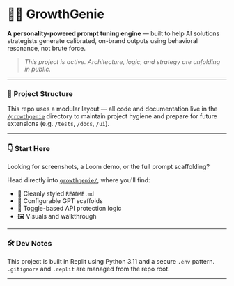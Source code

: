 # 🧞‍♂️ GrowthGenie

**A personality-powered prompt tuning engine** — built to help AI solutions strategists generate calibrated, on-brand outputs using behavioral resonance, not brute force.

> _This project is active. Architecture, logic, and strategy are unfolding in public._

---

### 📁 Project Structure

This repo uses a modular layout — all code and documentation live in the [`/growthgenie`](./growthgenie/) directory to maintain project hygiene and prepare for future extensions (e.g. `/tests`, `/docs`, `/ui`).

---

### 👇 Start Here

Looking for screenshots, a Loom demo, or the full prompt scaffolding?

Head directly into [`growthgenie/`](./growthgenie/), where you'll find:

- 📸 Cleanly styled `README.md`
- 🧠 Configurable GPT scaffolds
- 🔄 Toggle-based API protection logic
- 🖼️ Visuals and walkthrough

---

### 🛠️ Dev Notes

This project is built in Replit using Python 3.11 and a secure `.env` pattern.  
`.gitignore` and `.replit` are managed from the repo root.

---